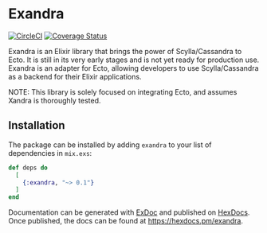 # Exandra

[![CircleCI](https://dl.circleci.com/status-badge/img/gh/vinniefranco/exandra/tree/main.svg?style=svg)](https://dl.circleci.com/status-badge/redirect/gh/vinniefranco/exandra/tree/main)
[![Coverage Status](https://coveralls.io/repos/github/vinniefranco/exandra/badge.svg?branch=main)](https://coveralls.io/github/vinniefranco/exandra?branch=main)

Exandra is an Elixir library that brings the power of Scylla/Cassandra to Ecto. It is still in its very early stages and is not yet ready for production use. Exandra is an adapter for Ecto, allowing developers to use Scylla/Cassandra as a backend for their Elixir applications.

NOTE: This library is solely focused on integrating Ecto, and assumes Xandra is thoroughly tested.

## Installation

The package can be installed
by adding `exandra` to your list of dependencies in `mix.exs`:

```elixir
def deps do
  [
    {:exandra, "~> 0.1"}
  ]
end
```

Documentation can be generated with [ExDoc](https://github.com/elixir-lang/ex_doc)
and published on [HexDocs](https://hexdocs.pm). Once published, the docs can
be found at <https://hexdocs.pm/exandra>.
